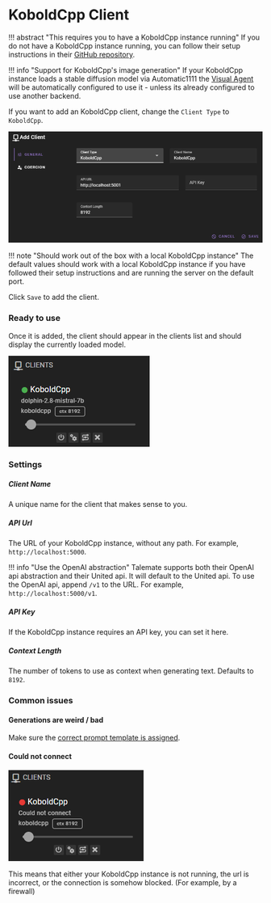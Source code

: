 # KoboldCpp Client

!!! abstract "This requires you to have a KoboldCpp instance running"
    If you do not have a KoboldCpp instance running, you can follow their setup instructions 
    in their [GitHub repository](https://github.com/LostRuins/koboldcpp).

!!! info "Support for KoboldCpp's image generation"
    If your KoboldCpp instance loads a stable diffusion model via Automatic1111 the [Visual Agent](/user-guide/agents/visualizer/) will be automatically configured to use it - unless its already configured to use another backend.

If you want to add an KoboldCpp client, change the `Client Type` to `KoboldCpp`.

![Client KoboldCpp](/img/0.26.0/client-koboldcpp.png)

!!! note "Should work out of the box with a local KoboldCpp instance"
    The default values should work with a local KoboldCpp instance if you have followed their setup instructions and are running the server on the default port.

Click `Save` to add the client.

### Ready to use

Once it is added, the client should appear in the clients list and should display the currently loaded model.

![Client KoboldCpp Ready](/img/0.26.0/client-koboldcpp-ready.png)

### Settings

##### Client Name

A unique name for the client that makes sense to you.

##### API Url

The URL of your KoboldCpp instance, without any path. For example, `http://localhost:5000`.

!!! info "Use the OpenAI abstraction"
    Talemate supports both their OpenAI api abstraction and their United api. It will default to the United api.
    To use the OpenAI api, append `/v1` to the URL. For example, `http://localhost:5000/v1`.

##### API Key

If the KoboldCpp instance requires an API key, you can set it here.

##### Context Length

The number of tokens to use as context when generating text. Defaults to `8192`.

### Common issues

#### Generations are weird / bad

Make sure the [correct prompt template is assigned](/user-guide/clients/prompt-templates/).

#### Could not connect

![Client koboldcpp could not connect](/img/0.26.0/client-koboldcpp-could-not-connect.png)

This means that either your KoboldCpp instance is not running, the url is incorrect, or the connection is somehow blocked. (For example, by a firewall)